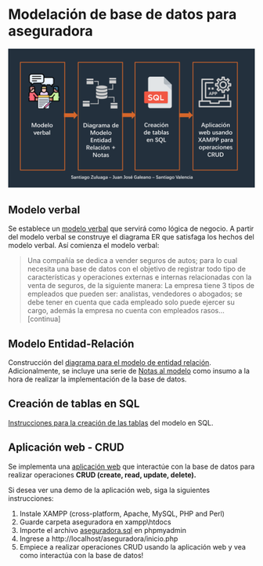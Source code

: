 # Modelación de base de datos para aseguradora

![](description/description.png)


## Modelo verbal

Se establece un [modelo verbal](modelo-verbal.pdf) que servirá como lógica de negocio. A partir del modelo verbal se construye el diagrama ER que satisfaga los hechos del modelo verbal. Así comienza el modelo verbal:

> Una compañía se dedica a vender seguros de autos; para lo cual necesita una base de datos con el objetivo de registrar todo tipo de características y operaciones externas e internas relacionadas con la venta de seguros, de la siguiente manera:  La empresa tiene 3 tipos de empleados que pueden ser: analistas, vendedores o abogados; se debe tener en cuenta que cada empleado solo puede ejercer su cargo, además la empresa no cuenta con empleados rasos... [continua]


## Modelo Entidad-Relación

Construcción del [diagrama para el modelo de entidad relación](diagrama-modeloEntidadRelacion.pdf). Adicionalmente, se incluye una serie de [Notas al modelo](notas-modelo.pdf) como insumo a la hora de realizar la implementación de la base de datos.

## Creación de tablas en SQL

[Instrucciones para la creación de las tablas](creacion-tablas-SQL.pdf) del modelo en SQL.

## Aplicación web - CRUD

Se implementa una [aplicación web](./aseguradora) que interactúe con la base de datos para realizar operaciones **CRUD (create, read, update, delete).**

Si desea ver una demo de la aplicación web, siga la siguientes instrucciones:

1. Instale XAMPP (cross-platform, Apache, MySQL, PHP and Perl)
2. Guarde carpeta aseguradora en xampp\htdocs
3. Importe el archivo [aseguradora.sql](.aseguradora/asegurado.sql) en phpmyadmin
4. Ingrese a http://localhost/aseguradora/inicio.php 
5. Empiece a realizar operaciones CRUD usando la aplicación web y vea como interactúa con la base de datos!
